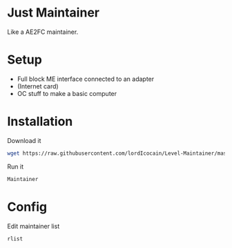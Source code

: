 # Just Maintainer
Like a AE2FC maintainer.

# Setup
- Full block ME interface connected to an adapter
- (Internet card)
- OC stuff to make a basic computer

# Installation
Download it
```bash
wget https://raw.githubusercontent.com/lordIcocain/Level-Maintainer/master/installer.lua && installer
```

Run it
```bash
Maintainer
```

# Config
Edit maintainer list
```bash
rlist
```
